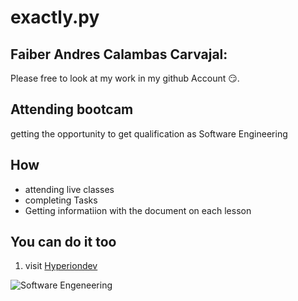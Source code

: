 # exactly.py
## Faiber Andres Calambas Carvajal:
Please free to look at my work in my github Account :smirk:. 
## Attending bootcam 
getting the opportunity to get qualification as Software Engineering 
## How
 * attending live classes
 * completing Tasks
 * Getting informatiion with the document on each lesson
   
## You can do it too

1. visit [Hyperiondev](https://www.hyperiondev.com/)


![Software Engeneering](https://th.bing.com/th?q=Computer+Science+Software+Engineering&w=120&h=120&c=1&rs=1&qlt=90&cb=1&dpr=1.3&pid=InlineBlock&mkt=en-GB&cc=GB&setlang=en&adlt=moderate&t=1&mw=247)
